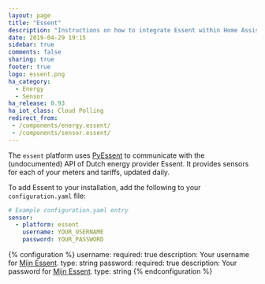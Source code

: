 ```yaml
---
layout: page
title: "Essent"
description: "Instructions on how to integrate Essent within Home Assistant."
date: 2019-04-29 19:15
sidebar: true
comments: false
sharing: true
footer: true
logo: essent.png
ha_category:
  - Energy
  - Sensor
ha_release: 0.93
ha_iot_class: Cloud Polling
redirect_from:
 - /components/energy.essent/
 - /components/sensor.essent/
---
```


The `essent` platform uses [PyEssent](https://github.com/TheLastProject/PyEssent/) to communicate with the (undocumented) API of Dutch energy provider Essent. It provides sensors for each of your meters and tariffs, updated daily.

To add Essent to your installation, add the following to your `configuration.yaml` file:

```yaml
# Example configuration.yaml entry
sensor:
  - platform: essent
    username: YOUR_USERNAME
    password: YOUR_PASSWORD
```

{% configuration %}
username:
  required: true
  description: Your username for [Mijn Essent](https://www.essent.nl/content/particulier/klantenservice/mijn_essent/).
  type: string
password:
  required: true
  description: Your password for [Mijn Essent](https://www.essent.nl/content/particulier/klantenservice/mijn_essent/).
  type: string
{% endconfiguration %}

